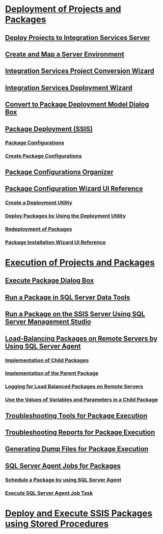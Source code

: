 # [Deployment of Projects and Packages](deploy-integration-services-ssis-projects-and-packages.md)
## [Deploy Projects to Integration Services Server](../deploy-projects-to-integration-services-server.md)
## [Create and Map a Server Environment](../create-and-map-a-server-environment.md)
## [Integration Services Project Conversion Wizard](../integration-services-project-conversion-wizard.md)
## [Integration Services Deployment Wizard](../integration-services-deployment-wizard.md)
## [Convert to Package Deployment Model Dialog Box](../convert-to-package-deployment-model-dialog-box.md)
## [Package Deployment (SSIS)](legacy-package-deployment-ssis.md)
### [Package Configurations](../package-configurations.md)
### [Create Package Configurations](../create-package-configurations.md)
## [Package Configurations Organizer](../package-configurations-organizer.md)
## [Package Configuration Wizard UI Reference](../package-configuration-wizard-ui-reference.md)
### [Create a Deployment Utility](../create-a-deployment-utility.md)
### [Deploy Packages by Using the Deployment Utility](../deploy-packages-by-using-the-deployment-utility.md)
### [Redeployment of Packages](../redeployment-of-packages.md)
### [Package Installation Wizard UI Reference](../package-installation-wizard-ui-reference.md)
# [Execution of Projects and Packages](run-integration-services-ssis-packages.md)
## [Execute Package Dialog Box](../execute-package-dialog-box.md)
## [Run a Package in SQL Server Data Tools](../run-a-package-in-sql-server-data-tools.md)
## [Run a Package on the SSIS Server Using SQL Server Management Studio](../run-a-package-on-the-ssis-server-using-sql-server-management-studio.md)
## [Load-Balancing Packages on Remote Servers by Using SQL Server Agent](load-balancing-packages-on-remote-servers-by-using-sql-server-agent.md)
### [Implementation of Child Packages](../implementation-of-child-packages.md)
### [Implementation of the Parent Package](../implementation-of-the-parent-package.md)
### [Logging for Load Balanced Packages on Remote Servers](../logging-for-load-balanced-packages-on-remote-servers.md)
### [Use the Values of Variables and Parameters in a Child Package](../use-the-values-of-variables-and-parameters-in-a-child-package.md)
## [Troubleshooting Tools for Package Execution](../troubleshooting/troubleshooting-tools-for-package-execution.md)
## [Troubleshooting Reports for Package Execution](../troubleshooting/troubleshooting-reports-for-package-execution.md)
## [Generating Dump Files for Package Execution](../troubleshooting/generating-dump-files-for-package-execution.md)
## [SQL Server Agent Jobs for Packages](sql-server-agent-jobs-for-packages.md)
### [Schedule a Package by using SQL Server Agent](../schedule-a-package-by-using-sql-server-agent.md)
### [Execute SQL Server Agent Job Task](../control-flow/execute-sql-server-agent-job-task.md)
# [Deploy and Execute SSIS Packages using Stored Procedures](../deploy-and-execute-ssis-packages-using-stored-procedures.md)
